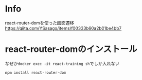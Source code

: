 # Info
react-router-domを使った画面遷移
https://qiita.com/YSasago/items/f00333b60a2b01be4bb7


# react-router-domのインストール
なぜか`docker exec -it react-training sh`でしか入れない

`npm install react-router-dom`

